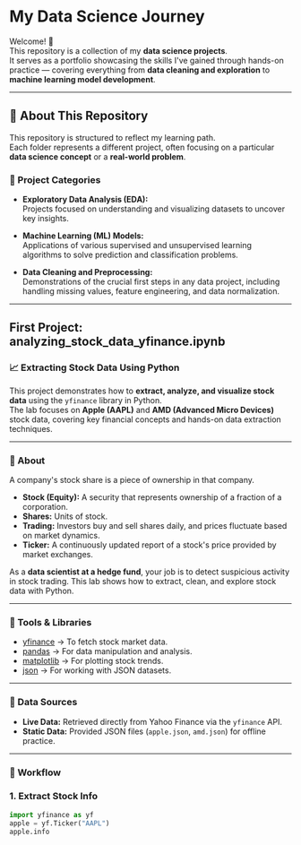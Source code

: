 # My Data Science Journey

Welcome! 👋  
This repository is a collection of my **data science projects**.  
It serves as a portfolio showcasing the skills I've gained through hands-on practice — covering everything from **data cleaning and exploration** to **machine learning model development**.

---

## 📂 About This Repository

This repository is structured to reflect my learning path.  
Each folder represents a different project, often focusing on a particular **data science concept** or a **real-world problem**.

### 🔑 Project Categories

- **Exploratory Data Analysis (EDA):**  
  Projects focused on understanding and visualizing datasets to uncover key insights.

- **Machine Learning (ML) Models:**  
  Applications of various supervised and unsupervised learning algorithms to solve prediction and classification problems.

- **Data Cleaning and Preprocessing:**  
  Demonstrations of the crucial first steps in any data project, including handling missing values, feature engineering, and data normalization.

---

## First Project: analyzing_stock_data_yfinance.ipynb

### 📈 Extracting Stock Data Using Python

This project demonstrates how to **extract, analyze, and visualize stock data** using the `yfinance` library in Python.  
The lab focuses on **Apple (AAPL)** and **AMD (Advanced Micro Devices)** stock data, covering key financial concepts and hands-on data extraction techniques.

---

### 📝 About

A company's stock share is a piece of ownership in that company.  
- **Stock (Equity):** A security that represents ownership of a fraction of a corporation.  
- **Shares:** Units of stock.  
- **Trading:** Investors buy and sell shares daily, and prices fluctuate based on market dynamics.  
- **Ticker:** A continuously updated report of a stock's price provided by market exchanges.

As a **data scientist at a hedge fund**, your job is to detect suspicious activity in stock trading. This lab shows how to extract, clean, and explore stock data with Python.

---

### 🔧 Tools & Libraries

- [yfinance](https://pypi.org/project/yfinance/) → To fetch stock market data.  
- [pandas](https://pandas.pydata.org/) → For data manipulation and analysis.  
- [matplotlib](https://matplotlib.org/) → For plotting stock trends.  
- [json](https://docs.python.org/3/library/json.html) → For working with JSON datasets.  

---

### 📂 Data Sources

- **Live Data:** Retrieved directly from Yahoo Finance via the `yfinance` API.  
- **Static Data:** Provided JSON files (`apple.json`, `amd.json`) for offline practice.  

---

### 🚀 Workflow

### 1. Extract Stock Info
```python
import yfinance as yf
apple = yf.Ticker("AAPL")
apple.info

